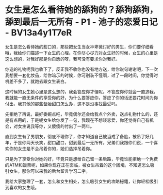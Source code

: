 # 女生是怎么看待她的舔狗的？舔狗舔狗，舔到最后一无所有 - P1 - 池子的恋爱日记 - BV13a4y1T7eR

女生是怎么看待她的甜口的，那些把女生当女神卑微讨好的男生，你们要仔细看哦，我给你们描述一下女生的心理，在你尽心尽力对女生好的时候，女生的心里是这么想的，对我好那是你自愿的呀，我可没有要求你对我好。

你送的礼物呢我也收下了，反正我不收你也没有地方送，给你说句谢谢吧，下一次我想要一套化妆品，给你暗示的时候，你可别装不懂啊，过了一段时间，你觉得时机差不多了，就跑去跟女生表白。

这时候的女生她心里是这么想的，我会答应你才怪呢，不答应你你就会一直追我，我就能一直无条件的享受你的好，为什么要答应你，答应了你的话还要花时间为你付出，我其他的那些备胎甜口怎么办，这不是没事找最受吗。

先拒绝了再说，最好委婉点吧，毕竟偶尔还会给我点个外卖，送点礼物什么的，还是有点用的，于是呢女生给你发了一句，我现在不想谈恋爱，你还觉得自己有机会，对女生说我等你，又傻傻的付出了一两年。

直到女生有了男朋友，彻底不理你了，你才知道自己被当成了备胎，被吊了好几年，于是你两天长笑，甜口甜口，甜到最后一无所有，兄弟们我跟你们说，一个喜欢你的女生是不会吊着你的，她们选择吊着你。

只是为了享受你对她的好，毕竟只是想给自己留一条后路，毕竟谁能拒绝一个免费的ATM和饭票呢，如果你现在正在面临，被女生吊着的这个困境，不知道怎么吸引女生，那你可以来我的后台留言学习二字。

我给大家整理了一套，怎么和女生相处，怎么吸引女生的攻略秘籍，让你轻松吸引到喜欢的女生哦。
